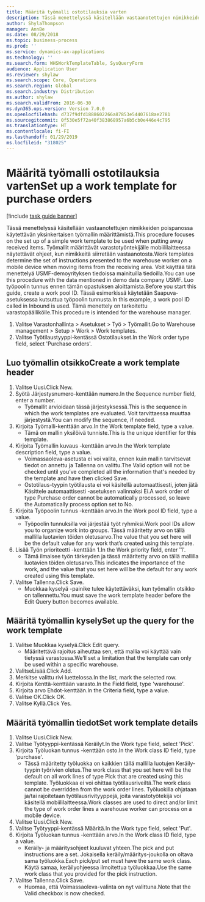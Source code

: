 ```yaml
---
title: Määritä työmalli ostotilauksia varten
description: Tässä menettelyssä käsitellään vastaanotettujen nimikkeiden poispanossa käytettävän yksinkertaisen työmallin määrittämistä.
author: ShylaThompson
manager: AnnBe
ms.date: 08/29/2018
ms.topic: business-process
ms.prod: ''
ms.service: dynamics-ax-applications
ms.technology: ''
ms.search.form: WHSWorkTemplateTable, SysQueryForm
audience: Application User
ms.reviewer: shylaw
ms.search.scope: Core, Operations
ms.search.region: Global
ms.search.industry: Distribution
ms.author: shylaw
ms.search.validFrom: 2016-06-30
ms.dyn365.ops.version: Version 7.0.0
ms.openlocfilehash: d737f9dfd1888602266a87853e54407618ae2781
ms.sourcegitcommit: 0f530e5f72a40f383868957a6b5cb0e446e4c795
ms.translationtype: HT
ms.contentlocale: fi-FI
ms.lasthandoff: 01/29/2019
ms.locfileid: "318025"
---
```

# <a name="set-up-a-work-template-for-purchase-orders"></a><span data-ttu-id="95fad-103">Määritä työmalli ostotilauksia varten</span><span class="sxs-lookup"><span data-stu-id="95fad-103">Set up a work template for purchase orders</span></span>

[!include [task guide banner](../../includes/task-guide-banner.md)]

<span data-ttu-id="95fad-104">Tässä menettelyssä käsitellään vastaanotettujen nimikkeiden poispanossa käytettävän yksinkertaisen työmallin määrittämistä.</span><span class="sxs-lookup"><span data-stu-id="95fad-104">This procedure focuses on the set up of a simple work template to be used when putting away received items.</span></span> <span data-ttu-id="95fad-105">Työmallit määrittävät varastotyöntekijälle mobiililaitteessa näytettävät ohjeet, kun nimikkeitä siirretään vastaanotosta.</span><span class="sxs-lookup"><span data-stu-id="95fad-105">Work templates determine the set of instructions presented to the warehouse worker on a mobile device when moving items from the receiving area.</span></span> <span data-ttu-id="95fad-106">Voit käyttää tätä menettelyä USMF-demoyrityksen tiedoissa mainituilla tiedoilla.</span><span class="sxs-lookup"><span data-stu-id="95fad-106">You can use this procedure with the data mentioned in demo data company USMF.</span></span> <span data-ttu-id="95fad-107">Luo työpoolin tunnus ennen tämän opastuksen aloittamista.</span><span class="sxs-lookup"><span data-stu-id="95fad-107">Before you start this guide, create a work pool ID.</span></span> <span data-ttu-id="95fad-108">Tässä esimerkissä käytetään Saapuva-asetuksessa kutsuttua työpoolin tunnusta.</span><span class="sxs-lookup"><span data-stu-id="95fad-108">In this example, a work pool ID called in Inbound is used.</span></span> <span data-ttu-id="95fad-109">Tämä menettely on tarkoitettu varastopäällikölle.</span><span class="sxs-lookup"><span data-stu-id="95fad-109">This procedure is intended for the warehouse manager.</span></span>

1. <span data-ttu-id="95fad-110">Valitse Varastonhallinta > Asetukset > Työ > Työmallit.</span><span class="sxs-lookup"><span data-stu-id="95fad-110">Go to Warehouse management > Setup > Work > Work templates.</span></span>
2. <span data-ttu-id="95fad-111">Valitse Työtilaustyyppi-kentässä Ostotilaukset.</span><span class="sxs-lookup"><span data-stu-id="95fad-111">In the Work order type field, select 'Purchase orders'.</span></span>

## <a name="create-a-work-template-header"></a><span data-ttu-id="95fad-112">Luo työmallin otsikko</span><span class="sxs-lookup"><span data-stu-id="95fad-112">Create a work template header</span></span>
1. <span data-ttu-id="95fad-113">Valitse Uusi.</span><span class="sxs-lookup"><span data-stu-id="95fad-113">Click New.</span></span>
2. <span data-ttu-id="95fad-114">Syötä Järjestysnumero-kenttään numero.</span><span class="sxs-lookup"><span data-stu-id="95fad-114">In the Sequence number field, enter a number.</span></span>
    * <span data-ttu-id="95fad-115">Työmallit arvioidaan tässä järjestyksessä.</span><span class="sxs-lookup"><span data-stu-id="95fad-115">This is the sequence in which the work templates are evaluated.</span></span> <span data-ttu-id="95fad-116">Voit tarvittaessa muuttaa järjestystä.</span><span class="sxs-lookup"><span data-stu-id="95fad-116">You can modify the sequence, if needed.</span></span>  
3. <span data-ttu-id="95fad-117">Kirjoita Työmalli-kenttään arvo.</span><span class="sxs-lookup"><span data-stu-id="95fad-117">In the Work template field, type a value.</span></span>
    * <span data-ttu-id="95fad-118">Tämä on mallin yksilöivä tunniste.</span><span class="sxs-lookup"><span data-stu-id="95fad-118">This is the unique identifier for this template.</span></span>  
4. <span data-ttu-id="95fad-119">Kirjoita Työmallin kuvaus -kenttään arvo.</span><span class="sxs-lookup"><span data-stu-id="95fad-119">In the Work template description field, type a value.</span></span>
    * <span data-ttu-id="95fad-120">Voimassaoleva-asetusta ei voi valita, ennen kuin mallin tarvitsevat tiedot on annettu ja Tallenna on valittu.</span><span class="sxs-lookup"><span data-stu-id="95fad-120">The Valid option will not be checked until you’ve completed all the information that's needed by the template and have then clicked Save.</span></span>  
    * <span data-ttu-id="95fad-121">Ostotilaus-tyypin työtilausta ei voi käsitellä automaattisesti, joten jätä Käsittele automaattisesti -asetuksen valinnaksi Ei.</span><span class="sxs-lookup"><span data-stu-id="95fad-121">A work order of type Purchase order cannot be automatically processed, so leave the  Automatically process option set to No.</span></span>  
5. <span data-ttu-id="95fad-122">Kirjoita Työpoolin tunnus -kenttään arvo.</span><span class="sxs-lookup"><span data-stu-id="95fad-122">In the Work pool ID field, type a value.</span></span>
    * <span data-ttu-id="95fad-123">Työpoolin tunnuksilla voi järjestää työt ryhmiksi.</span><span class="sxs-lookup"><span data-stu-id="95fad-123">Work pool IDs allow you to organize work into groups.</span></span> <span data-ttu-id="95fad-124">Tässä määritetty arvo on tällä mallilla luotavien töiden oletusarvo.</span><span class="sxs-lookup"><span data-stu-id="95fad-124">The value that you set here will be the default value for any work that’s created using this template.</span></span>  
6. <span data-ttu-id="95fad-125">Lisää Työn prioriteetti -kenttään 1.</span><span class="sxs-lookup"><span data-stu-id="95fad-125">In the Work priority field, enter '1'.</span></span>
    * <span data-ttu-id="95fad-126">Tämä ilmaisee työn tärkeyden ja tässä määritetty arvo on tällä mallilla luotavien töiden oletusarvo.</span><span class="sxs-lookup"><span data-stu-id="95fad-126">This indicates the importance of the work, and the value that you set here will be the default for any work created using this template.</span></span>  
7. <span data-ttu-id="95fad-127">Valitse Tallenna.</span><span class="sxs-lookup"><span data-stu-id="95fad-127">Click Save.</span></span>
    * <span data-ttu-id="95fad-128">Muokkaa kyselyä -painike tulee käytettäväksi, kun työmallin otsikko on tallennettu.</span><span class="sxs-lookup"><span data-stu-id="95fad-128">You must save the work template header before the Edit Query button becomes available.</span></span>  

## <a name="set-up-the-query-for-the-work-template"></a><span data-ttu-id="95fad-129">Määritä työmallin kysely</span><span class="sxs-lookup"><span data-stu-id="95fad-129">Set up the query for the work template</span></span>
1. <span data-ttu-id="95fad-130">Valitse Muokkaa kyselyä.</span><span class="sxs-lookup"><span data-stu-id="95fad-130">Click Edit query.</span></span>
    * <span data-ttu-id="95fad-131">Määritettävä rajoitus aiheuttaa sen, että mallia voi käyttää vain tietyssä varastossa.</span><span class="sxs-lookup"><span data-stu-id="95fad-131">We’ll set a limitation that the template can only be used within a specific warehouse.</span></span>  
2. <span data-ttu-id="95fad-132">ValitseLisää.</span><span class="sxs-lookup"><span data-stu-id="95fad-132">Click Add.</span></span>
3. <span data-ttu-id="95fad-133">Merkitse valittu rivi luettelossa.</span><span class="sxs-lookup"><span data-stu-id="95fad-133">In the list, mark the selected row.</span></span>
4. <span data-ttu-id="95fad-134">Kirjoita Kenttä-kenttään varasto.</span><span class="sxs-lookup"><span data-stu-id="95fad-134">In the Field field, type 'warehouse'.</span></span>
5. <span data-ttu-id="95fad-135">Kirjoita arvo Ehdot-kenttään.</span><span class="sxs-lookup"><span data-stu-id="95fad-135">In the Criteria field, type a value.</span></span>
6. <span data-ttu-id="95fad-136">Valitse OK.</span><span class="sxs-lookup"><span data-stu-id="95fad-136">Click OK.</span></span>
7. <span data-ttu-id="95fad-137">Valitse Kyllä.</span><span class="sxs-lookup"><span data-stu-id="95fad-137">Click Yes.</span></span>

## <a name="set-work-template-details"></a><span data-ttu-id="95fad-138">Määritä työmallin tiedot</span><span class="sxs-lookup"><span data-stu-id="95fad-138">Set work template details</span></span>
1. <span data-ttu-id="95fad-139">Valitse Uusi.</span><span class="sxs-lookup"><span data-stu-id="95fad-139">Click New.</span></span>
2. <span data-ttu-id="95fad-140">Valitse Työtyyppi-kentässä Keräilyt.</span><span class="sxs-lookup"><span data-stu-id="95fad-140">In the Work type field, select 'Pick'.</span></span>
3. <span data-ttu-id="95fad-141">Kirjoita Työluokan tunnus -kenttään osto.</span><span class="sxs-lookup"><span data-stu-id="95fad-141">In the Work class ID field, type 'purchase'.</span></span>
    * <span data-ttu-id="95fad-142">Tässä määritetty työluokka on kaikkien tällä mallilla luotujen Keräily-tyypin työrivien oletus.</span><span class="sxs-lookup"><span data-stu-id="95fad-142">The work class that you set here will be the default on all work lines of type Pick that are created using this template.</span></span> <span data-ttu-id="95fad-143">Työluokkaa ei voi ohittaa työtilausriveiltä.</span><span class="sxs-lookup"><span data-stu-id="95fad-143">The work class cannot be overridden from the work order lines.</span></span> <span data-ttu-id="95fad-144">Työluokilla ohjataan ja/tai rajoitetaan työtilausrivityyppejä, joita varastotyötekijä voi käsitellä mobiililaitteessa.</span><span class="sxs-lookup"><span data-stu-id="95fad-144">Work classes are used to direct and/or limit the type of work order lines a warehouse worker can process on a mobile device.</span></span>  
4. <span data-ttu-id="95fad-145">Valitse Uusi.</span><span class="sxs-lookup"><span data-stu-id="95fad-145">Click New.</span></span>
5. <span data-ttu-id="95fad-146">Valitse Työtyyppi-kentässä Määritä.</span><span class="sxs-lookup"><span data-stu-id="95fad-146">In the Work type field, select 'Put'.</span></span>
6. <span data-ttu-id="95fad-147">Kirjoita Työluokan tunnus -kenttään arvo.</span><span class="sxs-lookup"><span data-stu-id="95fad-147">In the Work class ID field, type a value.</span></span>
    * <span data-ttu-id="95fad-148">Keräily- ja määritysohjeet kuuluvat yhteen.</span><span class="sxs-lookup"><span data-stu-id="95fad-148">The pick and put instructions are a set.</span></span> <span data-ttu-id="95fad-149">Jokaisella keräily/määritys-joukolla on oltava sama työluokka.</span><span class="sxs-lookup"><span data-stu-id="95fad-149">Each pick/put set must have the same work class.</span></span> <span data-ttu-id="95fad-150">Käytä samaa, keräilyohjeessa ilmoitettua työluokkaa.</span><span class="sxs-lookup"><span data-stu-id="95fad-150">Use the same work class that you provided for the pick instruction.</span></span>  
7. <span data-ttu-id="95fad-151">Valitse Tallenna.</span><span class="sxs-lookup"><span data-stu-id="95fad-151">Click Save.</span></span>
    * <span data-ttu-id="95fad-152">Huomaa, että Voimassaoleva-valinta on nyt valittuna.</span><span class="sxs-lookup"><span data-stu-id="95fad-152">Note that the Valid checkbox is now checked.</span></span>  

